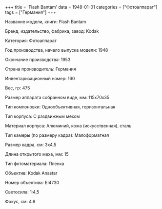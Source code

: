 +++
title = 'Flash Bantam'
data = 1948-01-01
categories = ["Фотоаппарат"]
tags = ["Германия"]
+++

Название модели, книги: Flash Bantam

Бренд, издательство, фабрика, завод: Kodak

Категория: Фотоаппарат

Год производства, начало выпуска модели: 1948

Окончание производства: 1953

Страна производитель: Германия

Инвентаризационный номер: 160

Вес, гр: 475

Размер аппарата  собранном виде, мм: 115х70х35

Тип компоновки: Однообъективная, горизонтальная

Тип корпуса: С раздвижным мехом

Материал корпуса: Алюминий, кожа (искусственная), сталь

Тип камеры (по размеру кадра): Малоформатная

Размер кадра, см: 3х4,5

Длина открытого меха, мм: 15

Тип фотоматериала: Пленка

Объектив: Kodak Anastar

Номер объектива: EI4730

Светосила: 1:4,5

Фокус, см: 4.8

